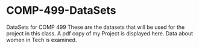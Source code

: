 # COMP-499-DataSets
DataSets for COMP 499
These are the datasets that will be used for the project in this class.
A pdf copy of my Project is displayed here. Data about women in Tech is examined.
